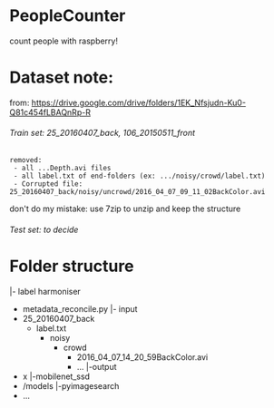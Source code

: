 # PeopleCounter
count people with raspberry!

# Dataset note:
from: https://drive.google.com/drive/folders/1EK_Nfsjudn-Ku0-Q81c454fLBAQnRp-R
###### Train set: 25_20160407_back, 106_20150511_front
    removed: 
     - all ...Depth.avi files
     - all label.txt of end-folders (ex: .../noisy/crowd/label.txt)
     - Corrupted file: 25_20160407_back/noisy/uncrowd/2016_04_07_09_11_02BackColor.avi
don't do my mistake: use 7zip to unzip and keep the structure

###### Test set: to decide



# Folder structure
|- label harmoniser
- metadata_reconcile.py
|- input
- 25_20160407_back
    - label.txt
        - noisy
            - crowd
                - 2016_04_07_14_20_59BackColor.avi
                - ...
|-output
- x
|-mobilenet_ssd
- /models
|-pyimagesearch
- ...
